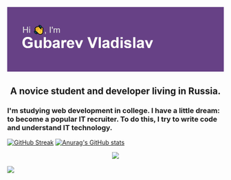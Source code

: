 <img src="header.png" alt="header" />
<h2 align="center">A novice student and developer living in Russia.</h2>
<h3 align="left">I'm studying web development in college. I have a little dream: to become a popular IT recruiter. To do this, I try to write code and understand IT technology.</h3>

<div class="wrapper">

[![GitHub Streak](https://github-readme-streak-stats.herokuapp.com/?user=Siberik)](https://git.io/streak-stats)
[![Anurag's GitHub stats](https://github-readme-stats.vercel.app/api?username=Siberik)](https://github.com/anuraghazra/github-readme-stats)

  <p align="center">
    <a href="https://www.youtube.com/watch?v=dQw4w9WgXcQ">
      <img src="https://user-images.githubusercontent.com/465125/151564444-07f17c75-0ad0-490b-8273-57b85c82d197.svg" />
    </a>
    
  </p>
  
![](https://komarev.com/ghpvc/?username=Siberik&color=green)

</div>
